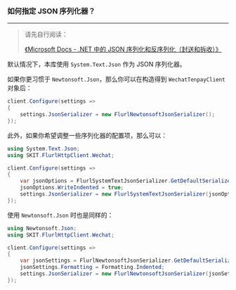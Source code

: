 ﻿### 如何指定 JSON 序列化器？

---

> 请先自行阅读：
>
> [《Microsoft Docs - .NET 中的 JSON 序列化和反序列化（封送和拆收）》](https://docs.microsoft.com/zh-cn/dotnet/standard/serialization/system-text-json-overview)

默认情况下，本库使用 `System.Text.Json` 作为 JSON 序列化器。

如果你更习惯于 `Newtonsoft.Json`，那么你可以在构造得到 `WechatTenpayClient` 对象后：

```csharp
client.Configure(settings =>
{
    settings.JsonSerializer = new FlurlNewtonsoftJsonSerializer();
});
```

此外，如果你希望调整一些序列化器的配置项，那么可以：

```csharp
using System.Text.Json;
using SKIT.FlurlHttpClient.Wechat;

client.Configure(settings =>
{
    var jsonOptions = FlurlSystemTextJsonSerializer.GetDefaultSerializerOptions();
    jsonOptions.WriteIndented = true;
    settings.JsonSerializer = new FlurlSystemTextJsonSerializer(jsonOptions);
});
```

使用 `Newtonsoft.Json` 时也是同样的：

```csharp
using Newtonsoft.Json;
using SKIT.FlurlHttpClient.Wechat;

client.Configure(settings =>
{
    var jsonSettings = FlurlNewtonsoftJsonSerializer.GetDefaultSerializerSettings();
    jsonSettings.Formatting = Formatting.Indented;
    settings.JsonSerializer = new FlurlNewtonsoftJsonSerializer(jsonSettings);
});
```
